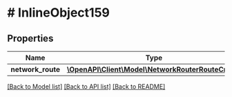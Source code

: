 # # InlineObject159

## Properties

Name | Type | Description | Notes
------------ | ------------- | ------------- | -------------
**network_route** | [**\OpenAPI\Client\Model\NetworkRouterRouteCreate**](NetworkRouterRouteCreate.md) |  | [optional]

[[Back to Model list]](../../README.md#models) [[Back to API list]](../../README.md#endpoints) [[Back to README]](../../README.md)
